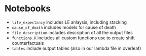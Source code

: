 # Notebooks

- `life_expectancy` includes LE anlaysis, including stacking
- `cause_of_death` includes models for cause of death
- `file_description` includes description of all the output files
- `functions.R` includes all custom functions use to create shift counterfactuals
- `tables` include output tables (also in our lambda file in overleaf)
